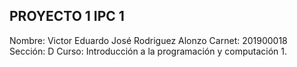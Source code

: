 ## PROYECTO 1 IPC 1
Nombre: Victor Eduardo José Rodriguez Alonzo
Carnet: 201900018
Sección: D
Curso: Introducción a la programación y computación 1.